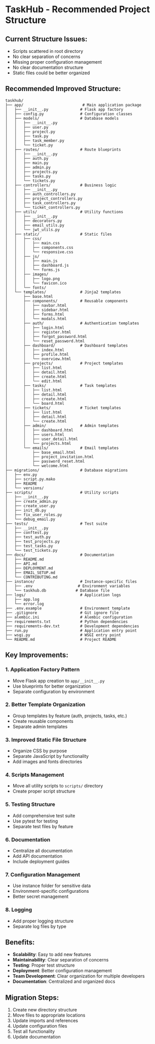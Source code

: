 # TaskHub - Recommended Project Structure

## Current Structure Issues:
- Scripts scattered in root directory
- No clear separation of concerns
- Missing proper configuration management
- No clear documentation structure
- Static files could be better organized

## Recommended Improved Structure:

```
taskhub/
├── app/                          # Main application package
│   ├── __init__.py              # Flask app factory
│   ├── config.py                # Configuration classes
│   ├── models/                  # Database models
│   │   ├── __init__.py
│   │   ├── user.py
│   │   ├── project.py
│   │   ├── task.py
│   │   ├── task_member.py
│   │   └── ticket.py
│   ├── routes/                  # Route blueprints
│   │   ├── __init__.py
│   │   ├── auth.py
│   │   ├── main.py
│   │   ├── admin.py
│   │   ├── projects.py
│   │   ├── tasks.py
│   │   └── tickets.py
│   ├── controllers/             # Business logic
│   │   ├── __init__.py
│   │   ├── auth_controllers.py
│   │   ├── project_controllers.py
│   │   ├── task_controllers.py
│   │   └── ticket_controllers.py
│   ├── utils/                   # Utility functions
│   │   ├── __init__.py
│   │   ├── decorators.py
│   │   ├── email_utils.py
│   │   └── jwt_utils.py
│   ├── static/                  # Static files
│   │   ├── css/
│   │   │   ├── main.css
│   │   │   ├── components.css
│   │   │   └── responsive.css
│   │   ├── js/
│   │   │   ├── main.js
│   │   │   ├── dashboard.js
│   │   │   └── forms.js
│   │   ├── images/
│   │   │   ├── logo.png
│   │   │   └── favicon.ico
│   │   └── fonts/
│   └── templates/               # Jinja2 templates
│       ├── base.html
│       ├── components/          # Reusable components
│       │   ├── navbar.html
│       │   ├── sidebar.html
│       │   ├── forms.html
│       │   └── modals.html
│       ├── auth/                # Authentication templates
│       │   ├── login.html
│       │   ├── register.html
│       │   ├── forgot_password.html
│       │   └── reset_password.html
│       ├── dashboard/           # Dashboard templates
│       │   ├── index.html
│       │   ├── profile.html
│       │   └── overview.html
│       ├── projects/            # Project templates
│       │   ├── list.html
│       │   ├── detail.html
│       │   ├── create.html
│       │   └── edit.html
│       ├── tasks/               # Task templates
│       │   ├── list.html
│       │   ├── detail.html
│       │   ├── create.html
│       │   └── board.html
│       ├── tickets/             # Ticket templates
│       │   ├── list.html
│       │   ├── detail.html
│       │   └── create.html
│       ├── admin/               # Admin templates
│       │   ├── dashboard.html
│       │   ├── users.html
│       │   ├── user_detail.html
│       │   └── projects.html
│       └── emails/              # Email templates
│           ├── base_email.html
│           ├── project_invitation.html
│           ├── password_reset.html
│           └── welcome.html
├── migrations/                  # Database migrations
│   ├── env.py
│   ├── script.py.mako
│   ├── README
│   └── versions/
├── scripts/                     # Utility scripts
│   ├── __init__.py
│   ├── create_admin.py
│   ├── create_user.py
│   ├── init_db.py
│   ├── fix_user_roles.py
│   └── debug_email.py
├── tests/                       # Test suite
│   ├── __init__.py
│   ├── conftest.py
│   ├── test_auth.py
│   ├── test_projects.py
│   ├── test_tasks.py
│   └── test_tickets.py
├── docs/                        # Documentation
│   ├── README.md
│   ├── API.md
│   ├── DEPLOYMENT.md
│   ├── EMAIL_SETUP.md
│   └── CONTRIBUTING.md
├── instance/                    # Instance-specific files
│   ├── .env                    # Environment variables
│   └── taskhub.db             # Database file
├── logs/                        # Application logs
│   ├── app.log
│   └── error.log
├── .env.example                 # Environment template
├── .gitignore                   # Git ignore file
├── alembic.ini                  # Alembic configuration
├── requirements.txt             # Python dependencies
├── requirements-dev.txt         # Development dependencies
├── run.py                       # Application entry point
├── wsgi.py                      # WSGI entry point
└── README.md                    # Project README
```

## Key Improvements:

### 1. **Application Factory Pattern**
- Move Flask app creation to `app/__init__.py`
- Use blueprints for better organization
- Separate configuration by environment

### 2. **Better Template Organization**
- Group templates by feature (auth, projects, tasks, etc.)
- Create reusable components
- Separate admin templates

### 3. **Improved Static File Structure**
- Organize CSS by purpose
- Separate JavaScript by functionality
- Add images and fonts directories

### 4. **Scripts Management**
- Move all utility scripts to `scripts/` directory
- Create proper script structure

### 5. **Testing Structure**
- Add comprehensive test suite
- Use pytest for testing
- Separate test files by feature

### 6. **Documentation**
- Centralize all documentation
- Add API documentation
- Include deployment guides

### 7. **Configuration Management**
- Use instance folder for sensitive data
- Environment-specific configurations
- Better secret management

### 8. **Logging**
- Add proper logging structure
- Separate log files by type

## Benefits:
- **Scalability**: Easy to add new features
- **Maintainability**: Clear separation of concerns
- **Testing**: Proper test structure
- **Deployment**: Better configuration management
- **Team Development**: Clear organization for multiple developers
- **Documentation**: Centralized and organized docs

## Migration Steps:
1. Create new directory structure
2. Move files to appropriate locations
3. Update imports and references
4. Update configuration files
5. Test all functionality
6. Update documentation 